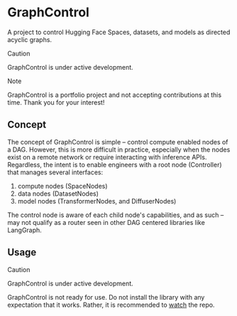 # GraphControl

A project to control Hugging Face Spaces, datasets, and models as directed acyclic graphs.

> [!CAUTION]
> GraphControl is under active development.

> [!NOTE]
> GraphControl is a portfolio project and not accepting contributions at this time. Thank you for your interest!

## Concept

The concept of GraphControl is simple – control compute enabled nodes of a DAG. However, this is more difficult in
practice, especially when the nodes exist on a remote network or require interacting with inference APIs. Regardless, 
the intent is to enable engineers with a root node (Controller) that manages several interfaces:

<ol>
    <li>compute nodes (SpaceNodes)</li>
    <li>data nodes (DatasetNodes)</li>
    <li>model nodes (TransformerNodes, and DiffuserNodes)</li>
</ol>

The control node is aware of each child node's capabilities, and as such – may not qualify as a router seen in other DAG 
centered libraries like LangGraph.

## Usage

> [!CAUTION]
> GraphControl is under active development.

GraphControl is not ready for use. Do not install the library with any expectation that it works. Rather, it is recommended
to [watch](https://docs.github.com/en/account-and-profile/managing-subscriptions-and-notifications-on-github/setting-up-notifications/configuring-notifications#configuring-your-watch-settings-for-an-individual-repository)
the repo.
